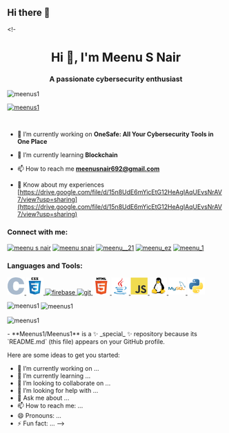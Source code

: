 ## Hi there 👋

<!-<h1 align="center">Hi 👋, I'm Meenu S Nair</h1>
<h3 align="center">A passionate cybersecurity enthusiast</h3>

<p align="left"> <img src="https://komarev.com/ghpvc/?username=meenus1&label=Profile%20views&color=0e75b6&style=flat" alt="meenus1" /> </p>

<p align="left"> <a href="https://github.com/ryo-ma/github-profile-trophy"><img src="https://github-profile-trophy.vercel.app/?username=meenus1" alt="meenus1" /></a> </p>

<p align="left"> <a href="https://twitter.com/" target="blank"><img src="https://img.shields.io/twitter/follow/?logo=twitter&style=for-the-badge" alt="" /></a> </p>

- 🔭 I’m currently working on **OneSafe: All Your Cybersecurity Tools in One Place**

- 🌱 I’m currently learning **Blockchain**

- 📫 How to reach me **meenusnair692@gmail.com**

- 📄 Know about my experiences [https://drive.google.com/file/d/15n8UdE6mYicEtG12HeAgIAqUEvsNrAV7/view?usp=sharing](https://drive.google.com/file/d/15n8UdE6mYicEtG12HeAgIAqUEvsNrAV7/view?usp=sharing)

<h3 align="left">Connect with me:</h3>
<p align="left">
<a href="https://www.linkedin.com/in/meenusnair/" target="blank"><img align="center" src="https://raw.githubusercontent.com/rahuldkjain/github-profile-readme-generator/master/src/images/icons/Social/linked-in-alt.svg" alt="meenu s nair" height="30" width="40" /></a>
<a href="https://stackoverflow.com/users/22514829/meenu-snair" target="blank"><img align="center" src="https://raw.githubusercontent.com/rahuldkjain/github-profile-readme-generator/master/src/images/icons/Social/stack-overflow.svg" alt="meenu snair" height="30" width="40" /></a>
<a href="https://www.kaggle.com/meenu122" target="blank"><img align="center" src="https://raw.githubusercontent.com/rahuldkjain/github-profile-readme-generator/master/src/images/icons/Social/kaggle.svg" alt="meenu__21" height="30" width="40" /></a>
<a href="https://instagram.com/meenu_ez" target="blank"><img align="center" src="https://raw.githubusercontent.com/rahuldkjain/github-profile-readme-generator/master/src/images/icons/Social/instagram.svg" alt="meenu_ez" height="30" width="40" /></a>
<a href="https://leetcode.com/u/meenu_1/" target="blank"><img align="center" src="https://raw.githubusercontent.com/rahuldkjain/github-profile-readme-generator/master/src/images/icons/Social/leet-code.svg" alt="meenu_1" height="30" width="40" /></a>
</p>

<h3 align="left">Languages and Tools:</h3>
<p align="left"> <a href="https://www.cprogramming.com/" target="_blank" rel="noreferrer"> <img src="https://raw.githubusercontent.com/devicons/devicon/master/icons/c/c-original.svg" alt="c" width="40" height="40"/> </a> <a href="https://www.w3schools.com/css/" target="_blank" rel="noreferrer"> <img src="https://raw.githubusercontent.com/devicons/devicon/master/icons/css3/css3-original-wordmark.svg" alt="css3" width="40" height="40"/> </a> <a href="https://firebase.google.com/" target="_blank" rel="noreferrer"> <img src="https://www.vectorlogo.zone/logos/firebase/firebase-icon.svg" alt="firebase" width="40" height="40"/> </a> <a href="https://git-scm.com/" target="_blank" rel="noreferrer"> <img src="https://www.vectorlogo.zone/logos/git-scm/git-scm-icon.svg" alt="git" width="40" height="40"/> </a> <a href="https://www.w3.org/html/" target="_blank" rel="noreferrer"> <img src="https://raw.githubusercontent.com/devicons/devicon/master/icons/html5/html5-original-wordmark.svg" alt="html5" width="40" height="40"/> </a> <a href="https://www.java.com" target="_blank" rel="noreferrer"> <img src="https://raw.githubusercontent.com/devicons/devicon/master/icons/java/java-original.svg" alt="java" width="40" height="40"/> </a> <a href="https://developer.mozilla.org/en-US/docs/Web/JavaScript" target="_blank" rel="noreferrer"> <img src="https://raw.githubusercontent.com/devicons/devicon/master/icons/javascript/javascript-original.svg" alt="javascript" width="40" height="40"/> </a> <a href="https://www.linux.org/" target="_blank" rel="noreferrer"> <img src="https://raw.githubusercontent.com/devicons/devicon/master/icons/linux/linux-original.svg" alt="linux" width="40" height="40"/> </a> <a href="https://www.mysql.com/" target="_blank" rel="noreferrer"> <img src="https://raw.githubusercontent.com/devicons/devicon/master/icons/mysql/mysql-original-wordmark.svg" alt="mysql" width="40" height="40"/> </a> <a href="https://www.python.org" target="_blank" rel="noreferrer"> <img src="https://raw.githubusercontent.com/devicons/devicon/master/icons/python/python-original.svg" alt="python" width="40" height="40"/> </a> </p>

<p><img align="left" src="https://github-readme-stats.vercel.app/api/top-langs?username=meenus1&show_icons=true&locale=en&layout=compact" alt="meenus1" /></p>

<p>&nbsp;<img align="center" src="https://github-readme-stats.vercel.app/api?username=meenus1&show_icons=true&locale=en" alt="meenus1" /></p>

<p><img align="center" src="https://github-readme-streak-stats.herokuapp.com/?user=meenus1&" alt="meenus1" /></p>
-
**Meenus1/Meenus1** is a ✨ _special_ ✨ repository because its `README.md` (this file) appears on your GitHub profile.

Here are some ideas to get you started:

- 🔭 I’m currently working on ...
- 🌱 I’m currently learning ...
- 👯 I’m looking to collaborate on ...
- 🤔 I’m looking for help with ...
- 💬 Ask me about ...
- 📫 How to reach me: ...
- 😄 Pronouns: ...
- ⚡ Fun fact: ...
-->
